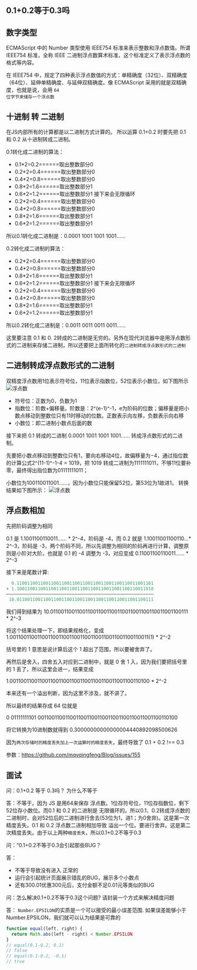 ## 0.1+0.2等于0.3吗

## 数字类型
ECMAScript 中的 Number 类型使用 IEEE754 标准来表示整数和浮点数值。所谓 IEEE754 标准，全称 IEEE 二进制浮点数算术标准，这个标准定义了表示浮点数的格式等内容。

在 IEEE754 中，规定了四种表示浮点数值的方式：单精确度（32位）、双精确度（64位）、延伸单精确度、与延伸双精确度。像 ECMAScript 采用的就是双精确度，也就是说，会用 <code>64 位字节来储存一个浮点数</code>



## 十进制 转 二进制
在JS内部所有的计算都是以二进制方式计算的。 所以运算 0.1+0.2 时要先把 0.1 和 0.2 从十进制转成二进制。

0.1转化成二进制的算法：

* 0.1*2=0.2======取出整数部分0
* 0.2*2=0.4======取出整数部分0
* 0.4*2=0.8======取出整数部分0
* 0.8*2=1.6======取出整数部分1
* 0.6*2=1.2======取出整数部分1
接下来会无限循环
* 0.2*2=0.4======取出整数部分0
* 0.4*2=0.8======取出整数部分0
* 0.8*2=1.6======取出整数部分1
* 0.6*2=1.2======取出整数部分1

所以0.1转化成二进制是：0.0001 1001 1001 1001......


0.2转化成二进制的算法：
* 0.2*2=0.4======取出整数部分0
* 0.4*2=0.8======取出整数部分0
* 0.8*2=1.6======取出整数部分1
* 0.6*2=1.2======取出整数部分1
接下来会无限循环
* 0.2*2=0.4======取出整数部分0
* 0.4*2=0.8======取出整数部分0
* 0.8*2=1.6======取出整数部分1
* 0.6*2=1.2======取出整数部分1

所以0.2转化成二进制是：0.0011 0011 0011 0011......


这里要注意 0.1 和 0. 2转成的二进制是无穷的。另外在现代浏览器中是用浮点数形式的二进制来存储二进制，所以还要把上面所转化的<code>二进制转成浮点数形式的二进制</code>

## 二进制转成浮点数形式的二进制
双精度浮点数用1位表示符号位，11位表示指数位，52位表示小数位，如下图所示
![浮点数](@assets/basic/2.png)

* 符号位：正数为0，负数为1
* 指数位：阶数+偏移量。阶数是：2^(e-1)^-1，e为阶码的位数；偏移量是把小数点移动到整数位只有11时移动的位数。正数表示向左移，负数表示向右移
* 小数位：即二进制小数点后面的数

接下来把 0.1 转成的二进制 0.0001 1001 1001 1001...... 转成浮点数形式的二进制。

先要把小数点移动到整数位只有1，要向右移动4位，故偏移量为−4，通过指位数的计算公式2^(11-1)^-1-4 = 1019，把 1019 转成二进制为1111111011，不够11位要补零，最终得出指位数为01111111011；

小数位为100110011001......，因为小数位只能保留52位，第53位为1故进1。
转换结果如下图所示：
![浮点数](@assets/basic/3.png)


## 浮点数相加
先把阶码调整为相同

0.1 是 1.1001100110011…… * 2^-4，阶码是 -4，而 0.2 就是 1.10011001100110...* 2^-3，阶码是 -3，两个阶码不同，所以先调整为相同的阶码再进行计算，调整原则是小阶对大阶，也就是 0.1 的 -4 调整为 -3，对应变成 0.11001100110011…… * 2^-3

接下来是尾数计算:
```js
  0.1100110011001100110011001100110011001100110011001101
+ 1.1001100110011001100110011001100110011001100110011010
————————————————————————————————————————————————————————
 10.0110011001100110011001100110011001100110011001100111
 ```

我们得到结果为 10.0110011001100110011001100110011001100110011001100111 * 2^-3

将这个结果处理一下，即结果规格化，变成 1.0011001100110011001100110011001100110011001100110011(1) * 2^-2

括号里的 1 意思是说计算后这个 1 超出了范围，所以要被舍弃了。

再然后是舍入，四舍五入对应到二进制中，就是 0 舍 1 入，因为我们要把括号里的 1 丢了，所以这里会进一，结果变成

1.0011001100110011001100110011001100110011001100110100 * 2^-2

本来还有一个溢出判断，因为这里不涉及，就不讲了。

所以最终的结果存成 64 位就是

0 01111111101 0011001100110011001100110011001100110011001100110100

将它转换为10进制数就得到 0.30000000000000004440892098500626

因为<code>两次存储时的精度丢失加上一次运算时的精度丢失</code>，最终导致了 0.1 + 0.2 !== 0.3

参数：https://github.com/mqyqingfeng/Blog/issues/155


## 面试
问：0.1+0.2 等于 0.3吗？ 为什么不等于

答：不等于。因为 JS 是用64来保存 浮点数。1位存符号位，11位存指数位，剩下52位存小数位。而0.1 和 0.2 的二进制是 无限循环的。所以0.1、0.2转成浮点数的二进制时，会对52位后的二进制进行舍去(53位为1，进1；为0舍弃)。这是第一次精度丢失。0.1 和 0.2 浮点数二进制相加导致 溢出一个位。要进行舍弃。这是第二次精度丢失。由于以上两种<code>精度丢失</code>，所以0.1+0.2不等于0.3


问：“0.1+0.2不等于0.3会引起那些BUG？

答：
* 不等于导致没有进入 正常的
* 运行会引起统计页面展示错乱的BUG，展示多个小数点
* 还有300.01优惠300元后，支付金额不足0.01元等类似的BUG

问：怎么解决0.1+0.2不等于0.3这个问题? 请封装一个方式来解决精度问题

答：
<code>Number.EPSILON</code>的实质是一个可以接受的最小误差范围. 如果误差能够小于Number.EPSILON，我们就可以认为结果是可靠的

```js
function equal(left, right) {
  return Math.abs(left - right) < Number.EPSILON
}
// equal(0.1-0.2, 0.1)
// false
// equal(0.1-0.2, -0.1)
// true
```




